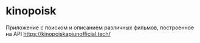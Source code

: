 # kinopoisk
Приложение с поиском и описанием различных фильмов, построенное на API https://kinopoiskapiunofficial.tech/
